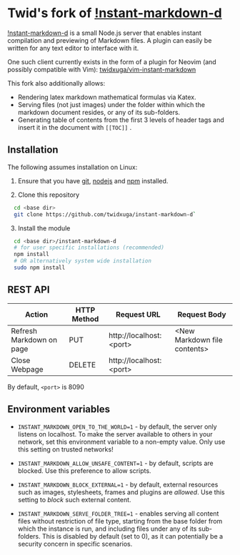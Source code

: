 Twid's fork of [!nstant-markdown-d](https://github.com/suan/instant-markdown-d)
================
[!nstant-markdown-d](https://github.com/suan/instant-markdown-d) is a small Node.js server that enables instant compilation and previewing of Markdown files. A plugin can easily be written for any text editor to interface with it.

One such client currently exists in the form of a plugin for Neovim (and possibly compatible with Vim): [twidxuga/vim-instant-markdown](https://github.com/twidxuga/vim-instant-markdown)

This fork also additionally allows:
  * Rendering latex markdown mathematical formulas via Katex. 
  * Serving files (not just images) under the folder within which the markdown document resides, or any of its sub-folders. 
  * Generating table of contents from the first 3 levels of header tags and insert it in the document with `[[TOC]]` .

Installation
------------

The following assumes installation on Linux:

1. Ensure that you have [git](https://git-scm.com/), [nodejs](https://nodejs.org/) and [npm](https://www.npmjs.com/) installed.  

2. Clone this repository

```bash
  cd <base dir>
  git clone https://github.com/twidxuga/instant-markdown-d`
```

3. Install the module

```bash
  cd <base dir>/instant-markdown-d
  # for user specific installations (recommended)
  npm install
  # OR alternatively system wide installation 
  sudo npm install
```

REST API
--------
 | Action                   | HTTP Method   | Request URL                 | Request Body                   | 
 | ---------------------    | ------------- | --------------------------- | --------------------           | 
 | Refresh Markdown on page | PUT           | http://localhost:\<port\>   | \<New Markdown file contents\> | 
 | Close Webpage            | DELETE        | http://localhost:\<port\>   |                                | 

By default, `<port>` is 8090

Environment variables
---------------------

* `INSTANT_MARKDOWN_OPEN_TO_THE_WORLD=1` - by default, the server only listens
  on localhost. To make the server available to others in your network, set this
  environment variable to a non-empty value. Only use this setting on trusted
  networks!

* `INSTANT_MARKDOWN_ALLOW_UNSAFE_CONTENT=1` - by default, scripts are blocked.
  Use this preference to allow scripts.

* `INSTANT_MARKDOWN_BLOCK_EXTERNAL=1` - by default, external resources such as
  images, stylesheets, frames and plugins are *allowed*. Use this setting to
  *block* such external content.

* `INSTANT_MARKDOWN_SERVE_FOLDER_TREE=1` - enables serving all content files without restriction of file type, starting from the base folder from which the instance is run, and including files under any of its sub-folders. This is disabled by default (set to 0), as it can potentially be a security concern in specific scenarios.
